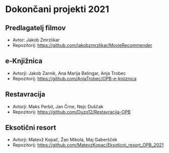 # Dokončani projekti 2021

## Predlagatelj filmov
* Avtor: Jakob Zmrzlikar
* Repozitorij: <https://github.com/jakobzmrzlikar/MovieRecommender>

## e-Knjižnica
* Avtorji: Jakob Zarnik, Ana Marija Belingar, Anja Trobec
* Repozitorij: <https://github.com/AnjaTrobec/OPB-e-knjiznica>

## Restavracija
* Avtorji: Maks Perbil, Jan Črne, Nejc Duščak
* Repozitorij: <https://github.com/Duzo12/Restavracija-OPB>

## Eksotični resort
* Avtorji: Matevž Kopač, Žan Mikola, Maj Gaberšček
* Repozitorij: <https://github.com/MatevzKopac/Eksoticni_resort_OPB_2021>
